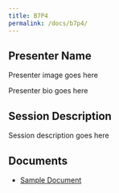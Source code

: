 ```yaml
---
title: B7P4
permalink: /docs/b7p4/
---
```


## Presenter Name

Presenter image goes here

Presenter bio goes here

## Session Description

Session description goes here

## Documents
 - [Sample Document](../wednesday/breakout7/documents/b1p1d1.pdf)
